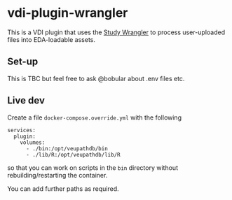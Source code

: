# vdi-plugin-wrangler

This is a VDI plugin that uses the [Study Wrangler](https://github.com/VEuPathDB/study-wrangler) to process user-uploaded files into EDA-loadable assets.

## Set-up

This is TBC but feel free to ask @bobular about .env files etc.

## Live dev

Create a file `docker-compose.override.yml` with the following

```
services:
  plugin:
    volumes:
      - ./bin:/opt/veupathdb/bin
      - ./lib/R:/opt/veupathdb/lib/R
```
so that you can work on scripts in the `bin` directory without rebuilding/restarting the container.

You can add further paths as required.


